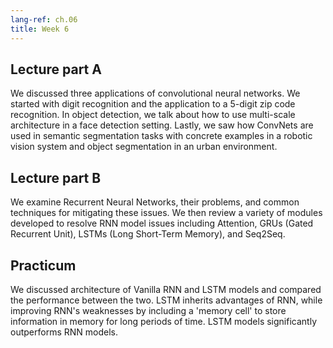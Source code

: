 ```yaml
---
lang-ref: ch.06
title: Week 6
---
```


## Lecture part A

We discussed three applications of convolutional neural networks. We started with digit recognition and the application to a 5-digit zip code recognition. In object detection, we talk about how to use multi-scale architecture in a face detection setting. Lastly, we saw how ConvNets are used in semantic segmentation tasks with concrete examples in a robotic vision system and object segmentation in an urban environment.



## Lecture part B
We examine Recurrent Neural Networks, their problems, and common techniques for mitigating these issues.  We then review a variety of modules developed to resolve RNN model issues including Attention, GRUs (Gated Recurrent Unit), LSTMs (Long Short-Term Memory), and Seq2Seq.



## Practicum
We discussed architecture of Vanilla RNN and LSTM models and compared the performance between the two. LSTM inherits advantages of RNN, while improving RNN's weaknesses by including a 'memory cell' to store information in memory for long periods of time. LSTM models significantly outperforms RNN models.
